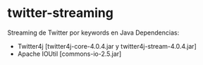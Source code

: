 # twitter-streaming
Streaming de Twitter por keywords en Java
Dependencias:
- Twitter4j [twitter4j-core-4.0.4.jar y twitter4j-stream-4.0.4.jar]
- Apache IOUtil [commons-io-2.5.jar]
